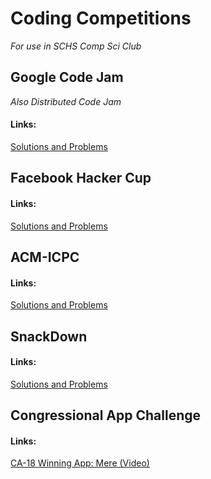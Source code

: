 # Coding Competitions
*For use in SCHS Comp Sci Club*

## Google Code Jam
*Also Distributed Code Jam*
#### Links:
[Solutions and Problems](https://codejam.withgoogle.com/codejam/past-contests)

## Facebook Hacker Cup
#### Links:
[Solutions and Problems](https://www.facebook.com/pg/hackercup/notes/)
## ACM-ICPC
#### Links:
[Solutions and Problems](https://icpcarchive.ecs.baylor.edu/index.php?option=com_onlinejudge&Itemid=8
)
## SnackDown
#### Links:
[Solutions and Problems](https://www.codechef.com/snackdown/2017/practice)
## Congressional App Challenge
#### Links:
[CA-18 Winning App: Mere (Video)](https://www.youtube.com/watch?v=EZs5ZZv6OdI&feature=youtu.be)
